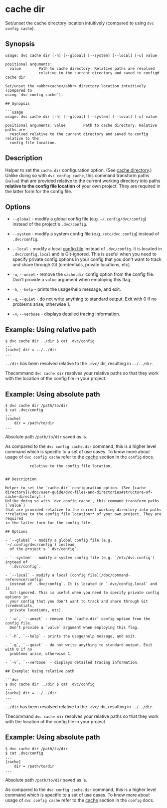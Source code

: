 # cache dir

Set/unset the <abbr>cache</abbr> directory location intuitively (compared to
using `dvc config cache`).

## Synopsis

````usage
usage: dvc cache dir [-h] [--global] [--system] [--local] [-u] value

positional arguments:
  value        Path to cache directory. Relative paths are resolved
               relative to the current directory and saved to config# cache dir

Set/unset the <abbr>cache</abbr> directory location intuitively (compared to
using `dvc config cache`).

## Synopsis

```usage
usage: dvc cache dir [-h] [--global] [--system] [--local] [-u] value

positional arguments: value        Path to cache directory. Relative paths are
  resolved relative to the current directory and saved to config relative to the
  config file location.
````

## Description

Helper to set the `cache.dir` configuration option. (See
[cache directory](/doc/user-guide/dvc-files-and-directories#structure-of-cache-directory).)
Unlike doing so with `dvc config cache`, this command transform paths (`value`)
that are provided relative to the current working directory into paths
**relative to the config file location** of your own project. They are required
in the latter form for the config file.

## Options

- `--global` - modify a global config file (e.g. `~/.config/dvc/config`) instead
  of the project's `.dvc/config`.

- `--system` - modify a system config file (e.g. `/etc/dvc.config`) instead of
  `.dvc/config`.

- `--local` - modify a local [config file](/doc/command-reference/config)
  instead of `.dvc/config`. It is located in `.dvc/config.local` and is
  Git-ignored. This is useful when you need to specify private config options in
  your config that you don't want to track and share through Git (credentials,
  private locations, etc).

- `-u`, `--unset` - remove the `cache.dir` config option from the config file.
  Don't provide a `value` argument when employing this flag.

- `-h`, `--help` - prints the usage/help message, and exit.

- `-q`, `--quiet` - do not write anything to standard output. Exit with 0 if no
  problems arise, otherwise 1.

- `-v`, `--verbose` - displays detailed tracing information.

## Example: Using relative path

```dvc
$ dvc cache dir ../dir $ cat .dvc/config
...
[cache] dir = ../../dir
...
```

`../dir` has been resolved relative to the `.dvc/` dir, resulting in
`../../dir`.

Thecommand `dvc cache dir` resolves your relative paths so that they work with
the location of the config file in your project.

## Example: Using absolute path

```dvc
$ dvc cache dir /path/to/dir
$ cat .dvc/config
...
[cache]
    dir = /path/to/dir
...
```

Absolute path `/path/to/dir` saved as is.

As compared to the `dvc config cache.dir` command, this is a higher level
command which is specific to a set of use cases. To know more about usage of
`dvc config cache` refer to the [cache](/doc/command-reference/config#cache)
section in the `config` docs.

               relative to the config file location.

````

## Description

Helper to set the `cache.dir` configuration option. (See [cache
directory](/doc/user-guide/dvc-files-and-directories#structure-of-cache-directory).)
Unlike doing so with `dvc config cache`, this command transform paths (`value`)
that are provided relative to the current working directory into paths
**relative to the config file location** of your own project. They are required
in the latter form for the config file.

## Options

- `--global` - modify a global config file (e.g. `~/.config/dvc/config`) instead
  of the project's `.dvc/config`.

- `--system` - modify a system config file (e.g. `/etc/dvc.config`) instead of
  `.dvc/config`.

- `--local` - modify a local [config file](/doc/command-reference/config)
  instead of `.dvc/config`. It is located in `.dvc/config.local` and is
  Git-ignored. This is useful when you need to specify private config options in
  your config that you don't want to track and share through Git (credentials,
  private locations, etc).

- `-u`, `--unset` - remove the `cache.dir` config option from the config file.
  Don't provide a `value` argument when employing this flag.

- `-h`, `--help` - prints the usage/help message, and exit.

- `-q`, `--quiet` - do not write anything to standard output. Exit with 0 if no
  problems arise, otherwise 1.

- `-v`, `--verbose` - displays detailed tracing information.

## Example: Using relative path

```dvc
$ dvc cache dir ../dir $ cat .dvc/config
...
[cache] dir = ../../dir
...
````

`../dir` has been resolved relative to the `.dvc/` dir, resulting in
`../../dir`.

Thecommand `dvc cache dir` resolves your relative paths so that they work with
the location of the config file in your project.

## Example: Using absolute path

```dvc
$ dvc cache dir /path/to/dir
$ cat .dvc/config
...
[cache]
    dir = /path/to/dir
...
```

Absolute path `/path/to/dir` saved as is.

As compared to the `dvc config cache.dir` command, this is a higher level
command which is specific to a set of use cases. To know more about usage of
`dvc config cache` refer to the [cache](/doc/command-reference/config#cache)
section in the `config` docs.
